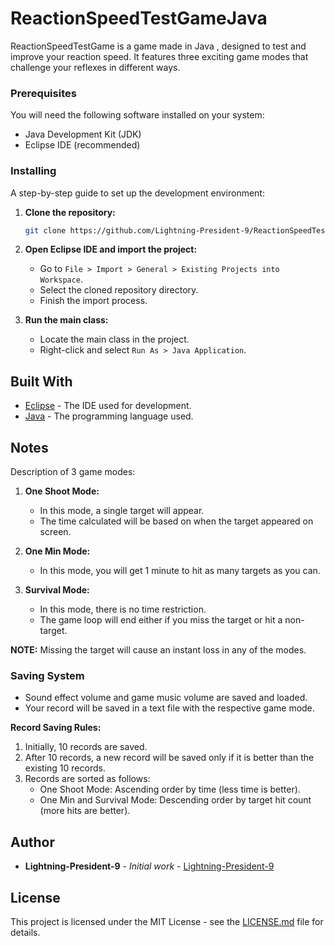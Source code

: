 # ReactionSpeedTestGameJava

ReactionSpeedTestGame is a game made in Java , designed to test and improve your reaction speed. It features three exciting game modes that challenge your reflexes in different ways.

### Prerequisites

You will need the following software installed on your system:

- Java Development Kit (JDK)
- Eclipse IDE (recommended)

### Installing

A step-by-step guide to set up the development environment:

1. **Clone the repository:**
   ```sh
   git clone https://github.com/Lightning-President-9/ReactionSpeedTestGameJava.git
   ```
   
2. **Open Eclipse IDE and import the project:**
   - Go to `File > Import > General > Existing Projects into Workspace`.
   - Select the cloned repository directory.
   - Finish the import process.

3. **Run the main class:**
   - Locate the main class in the project.
   - Right-click and select `Run As > Java Application`.

## Built With

* [Eclipse](https://www.eclipse.org/) - The IDE used for development.
* [Java](https://www.java.com/) - The programming language used.

## Notes

Description of 3 game modes:

1. **One Shoot Mode:**
   - In this mode, a single target will appear.
   - The time calculated will be based on when the target appeared on screen.

2. **One Min Mode:**
   - In this mode, you will get 1 minute to hit as many targets as you can.

3. **Survival Mode:**
   - In this mode, there is no time restriction.
   - The game loop will end either if you miss the target or hit a non-target.

**NOTE:** Missing the target will cause an instant loss in any of the modes.

### Saving System

- Sound effect volume and game music volume are saved and loaded.
- Your record will be saved in a text file with the respective game mode.

**Record Saving Rules:**
1. Initially, 10 records are saved.
2. After 10 records, a new record will be saved only if it is better than the existing 10 records.
3. Records are sorted as follows:
   - One Shoot Mode: Ascending order by time (less time is better).
   - One Min and Survival Mode: Descending order by target hit count (more hits are better).

## Author

* **Lightning-President-9** - *Initial work* - [Lightning-President-9](https://github.com/Lightning-President-9/ReactionSpeedTestGameJava)

## License

This project is licensed under the MIT License - see the [LICENSE.md]([LICENSE.md](https://github.com/Lightning-President-9/ReactionSpeedTestGameJava/blob/main/LICENSE)) file for details.
